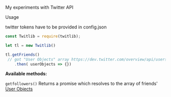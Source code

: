 My experiments with Twitter API

Usage

twitter tokens have to be provided in config.json 

```js
const Twitlib = require(twitlib);

let tl = new Twitlib() 

tl.getFriends()
 // got "User Objects" array https://dev.twitter.com/overview/api/users
    .then( userObjects => {})   
```


**Available methods:**

`getfollowers()`
Returns a promise which resolves to the array of friends' [User Objects](https://dev.twitter.com/overview/api/users)